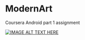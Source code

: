 # ModernArt
Coursera Android part 1 assignment

[![IMAGE ALT TEXT HERE](http://img.youtube.com/vi/iqgQdOPt7KU/0.jpg)](http://www.youtube.com/watch?v=iqgQdOPt7KU)
